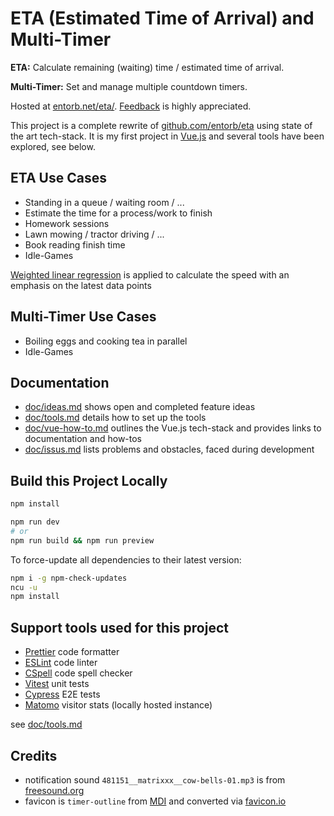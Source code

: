 # ETA (Estimated Time of Arrival) and Multi-Timer

**ETA:** Calculate remaining (waiting) time / estimated time of arrival.

**Multi-Timer:** Set and manage multiple countdown timers.

Hosted at [entorb.net/eta/](https://entorb.net/eta/). [Feedback](https://entorb.net/contact.php?origin=eta) is highly appreciated.

This project is a complete rewrite of [github.com/entorb/eta](https://github.com/entorb/eta/) using state of the art tech-stack. It is my first project in [Vue.js](https://vuejs.org) and several tools have been explored, see below.

## ETA Use Cases

- Standing in a queue / waiting room / ...
- Estimate the time for a process/work to finish
- Homework sessions
- Lawn mowing / tractor driving / ...
- Book reading finish time
- Idle-Games

[Weighted linear regression](https://en.wikipedia.org/wiki/Weighted_least_squares) is applied to calculate the speed with an emphasis on the latest data points

## Multi-Timer Use Cases

- Boiling eggs and cooking tea in parallel
- Idle-Games

## Documentation

- [doc/ideas.md](https://github.com/entorb/eta-vue/blob/main/doc/ideas.md) shows open and completed feature ideas
- [doc/tools.md](https://github.com/entorb/eta-vue/blob/main/doc/tools.md) details how to set up the tools
- [doc/vue-how-to.md](https://github.com/entorb/eta-vue/blob/main/doc/vue-how-to.md) outlines the Vue.js tech-stack and provides links to documentation and how-tos
- [doc/issus.md](https://github.com/entorb/eta-vue/blob/main/doc/issues.md) lists problems and obstacles, faced during development

## Build this Project Locally

```sh
npm install

npm run dev
# or
npm run build && npm run preview
```

To force-update all dependencies to their latest version:

```sh
npm i -g npm-check-updates
ncu -u
npm install
```

## Support tools used for this project

- [Prettier](https://prettier.io) code formatter
- [ESLint](https://eslint.org) code linter
- [CSpell](https://cspell.org) code spell checker
- [Vitest](https://vitest.dev) unit tests
- [Cypress](https://www.cypress.io) E2E tests
- [Matomo](https://matomo.org) visitor stats (locally hosted instance)

see [doc/tools.md](https://github.com/entorb/eta-vue/blob/main/doc/tools.md)

## Credits

- notification sound `481151__matrixxx__cow-bells-01.mp3` is from [freesound.org](https://freesound.org/people/MATRIXXX_/sounds/481151/)
- favicon is `timer-outline` from [MDI](https://pictogrammers.com/library/mdi/icon/timer-outline/) and converted via [favicon.io](https://favicon.io/favicon-converter/)

